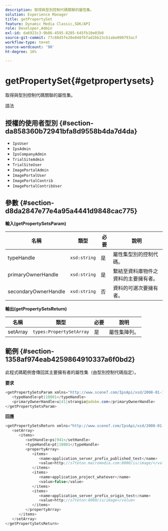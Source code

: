 ```yaml
---
description: 取得與型別控制代碼關聯的屬性集。
solution: Experience Manager
title: getPropertySet
feature: Dynamic Media Classic,SDK/API
role: Developer,Admin
exl-id: da6923c3-9b86-4595-8205-645fb10e03b0
source-git-commit: 77c88d5fe20e048f6fad2bb23cb1abe090793acf
workflow-type: tm+mt
source-wordcount: '90'
ht-degree: 16%

---
```


# getPropertySet{#getpropertysets}

取得與型別控制代碼關聯的屬性集。

語法

## 授權的使用者型別 {#section-da858360b72941bfa8d9558b4da7d4da}

* `IpsUser`
* `IpsAdmin`
* `IpsCompanyAdmin`
* `TrialSiteAdmin`
* `TrialSiteUser`
* `ImagePortalAdmin`
* `ImagePortalUser`
* `ImagePortalContrib`
* `ImagePortalContribUser`

## 參數 {#section-d8da2847e77e4a95a4441d9848cac775}

**輸入(getPropertySetsParam)**

| 名稱 | 類型 | 必要 | 說明 |
|---|---|---|---|
| typeHandle | `xsd:string` | 是 | 屬性集型別的控制代碼。 |
| primaryOwnerHandle | `xsd:string` | 是 | 繫結至資料庫物件之資料的主要擁有者。 |
| secondaryOwnerHandle | `xsd:string` | 否 | 資料的可選次要擁有者。 |

**輸出(getPropertySetsReturn)**

| 名稱 | 類型 | 必要 | 說明 |
|---|---|---|---|
| setArray | `types:PropertySetArray` | 是 | 屬性集陣列。 |

## 範例 {#section-1358af974eab4259864910337a6f0bd2}

此程式碼範例會傳回其主要擁有者的屬性集（由型別控制代碼指定）。

**要求**

```java
<getPropertySetsParam xmlns="http://www.scene7.com/IpsApi/xsd/2008-01-15">
   <typeHandle>pt|10801</typeHandle>
   <primaryOwnerHandle>u|41|strangio@adobe.com</primaryOwnerHandle>
</getPropertySetsParam>
```

**回應**

```java
<getPropertySetsReturn xmlns="http://www.scene7.com/IpsApi/xsd/2008-01-15">
   <setArray>
      <items>
         <setHandle>ps|941</setHandle>
         <typeHandle>pt|10801</typeHandle>
         <propertyArray>
            <items>
               <name>application_server_prefix_published_test</name>
               <value>http://s7teton.macromedia.com:8080/is/image/</value>
            </items>
            <items>
               <name>application_project_whatever</name>
               <value>false</value>
            </items>
            <items>
               <name>application_server_prefix_origin_test</name>
               <value>http://s7teton:8080/is/image</value>
            </items>
         </propertyArray>
      </items>
   </setArray>
</getPropertySetsReturn>
```
